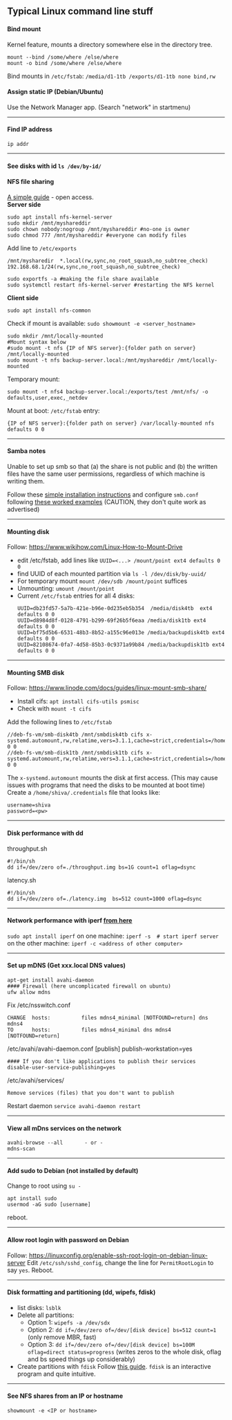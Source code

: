 ## Typical Linux command line stuff

#### Bind mount
Kernel feature, mounts a directory somewhere else in the directory tree.
```
mount --bind /some/where /else/where
mount -o bind /some/where /else/where
```

Bind mounts in `/etc/fstab`: `/media/d1-1tb /exports/d1-1tb none bind,rw`


#### Assign static IP (Debian/Ubuntu)
Use the Network Manager app. (Search "network" in startmenu)

---
#### Find IP address
`ip addr`

---
#### See disks with id `ls /dev/by-id/`

#### NFS file sharing
[A simple guide](https://bluexp.netapp.com/blog/azure-anf-blg-linux-nfs-server-how-to-set-up-server-and-client) - open access.<br>
**Server side**<br>
```
sudo apt install nfs-kernel-server
sudo mkdir /mnt/myshareddir
sudo chown nobody:nogroup /mnt/myshareddir #no-one is owner
sudo chmod 777 /mnt/myshareddir #everyone can modify files
```

Add line to `/etc/exports`
```
/mnt/mysharedir  *.local(rw,sync,no_root_squash,no_subtree_check) 192.168.68.1/24(rw,sync,no_root_squash,no_subtree_check)
```

```
sudo exportfs -a #making the file share available
sudo systemctl restart nfs-kernel-server #restarting the NFS kernel
```

**Client side**
```
sudo apt install nfs-common
```
Check if mount is available: `sudo showmount -e <server_hostname>`<br>
```
sudo mkdir /mnt/locally-mounted
#Mount syntax below
#sudo mount -t nfs {IP of NFS server}:{folder path on server} /mnt/locally-mounted
sudo mount -t nfs backup-server.local:/mnt/myshareddir /mnt/locally-mounted
```
Temporary mount:
```
sudo mount -t nfs4 backup-server.local:/exports/test /mnt/nfs/ -o defaults,user,exec,_netdev
```

Mount at boot: `/etc/fstab` entry:
```
{IP of NFS server}:{folder path on server} /var/locally-mounted nfs defaults 0 0
```


---
#### Samba notes
Unable to set up smb so that (a) the share is not public and (b) the written files have the same user permissions, regardless of which machine is writing them. 

Follow these [simple installation instructions](https://ubuntu.com/tutorials/install-and-configure-samba#3-setting-up-samba) and configure `smb.conf` following [these worked examples](https://www.samba.org/~ab/output/htmldocs/Samba3-HOWTO/FastStart.html#id2580815) (CAUTION, they don't quite work as advertised)


---
#### Mounting disk
Follow: https://www.wikihow.com/Linux-How-to-Mount-Drive
- edit /etc/fstab, add lines like `UUID=<...> /mount/point ext4 defaults 0 0`
- find UUID of each mounted partition via `ls -l /dev/disk/by-uuid/`
- For temporary mount `mount /dev/sdb /mount/point` suffices
- Unmounting: `umount /mount/point`
- Current `/etc/fstab` entries for all 4 disks:
    ```
    UUID=db23fd57-5a7b-421e-b96e-0d235eb5b354  /media/disk4tb  ext4  defaults 0 0
    UUID=d8984d8f-0128-4791-b299-69f26b5f6eaa /media/disk1tb ext4 defaults 0 0
    UUID=bf75d5b6-6531-48b3-8b52-a155c96e013e /media/backupdisk4tb ext4 defaults 0 0
    UUID=82108674-0fa7-4d58-85b3-0c9371a99b84 /media/backupdisk1tb ext4 defaults 0 0
    ```


---
#### Mounting SMB disk
Follow: https://www.linode.com/docs/guides/linux-mount-smb-share/
- Install cifs: `apt install cifs-utils psmisc`
- Check with `mount -t cifs`

Add the following lines to `/etc/fstab`
```
//deb-fs-vm/smb-disk4tb /mnt/smbdisk4tb cifs x-systemd.automount,rw,relatime,vers=3.1.1,cache=strict,credentials=/home/shiva/.credentials,uid=1000,gid=1000,file_mode=0777,dir_mode=0777 0 0
//deb-fs-vm/smb-disk1tb /mnt/smbdisk1tb cifs x-systemd.automount,rw,relatime,vers=3.1.1,cache=strict,credentials=/home/shiva/.credentials,uid=1000,gid=1000,file_mode=0777,dir_mode=0777 0 0
```
The `x-systemd.automount` mounts the disk at first access. (This may cause issues with programs that need the disks to be mounted at boot time)\
Create a `/home/shiva/.credentials` file that looks like:
```
username=shiva
password=<pw>
```


---
#### Disk performance with dd
throughput.sh
```
#!/bin/sh
dd if=/dev/zero of=./throughput.img bs=1G count=1 oflag=dsync
```
latency.sh
```
#!/bin/sh
dd if=/dev/zero of=./latency.img  bs=512 count=1000 oflag=dsync
```

---
#### Network performance with iperf [from here](https://askubuntu.com/questions/7976/how-do-you-test-the-network-speed-between-two-boxes)
`sudo apt install iperf`
on one machine:  `iperf -s  # start iperf server`<br>
on the other machine: `iperf -c <address of other computer>`

---
#### Set up mDNS  (Get xxx.local DNS values)
```
apt-get install avahi-daemon
#### Firewall (here uncomplicated firewall on ubuntu)
ufw allow mdns
```
Fix /etc/nsswitch.conf
```
CHANGE  hosts:          files mdns4_minimal [NOTFOUND=return] dns mdns4
TO      hosts:          files mdns4_minimal dns mdns4 [NOTFOUND=return]
```
/etc/avahi/avahi-daemon.conf
[publish]
publish-workstation=yes
```
#### If you don't like applications to publish their services
disable-user-service-publishing=yes
```
/etc/avahi/services/
```
Remove services (files) that you don't want to publish
```

Restart daemon
`service avahi-daemon restart`

---
#### View all mDns services on the network
```
avahi-browse --all       - or - 
mdns-scan
```

---
#### Add sudo to Debian (not installed by default)
Change to root using `su -`
```
apt install sudo
usermod -aG sudo [username] 
```
reboot.

---
#### Allow root login with password on Debian
Follow: https://linuxconfig.org/enable-ssh-root-login-on-debian-linux-server
Edit `/etc/ssh/sshd_config`, change the line for `PermitRootLogin` to say `yes`. Reboot.

---
#### Disk formatting and partitioning (dd, wipefs, fdisk)
- list disks: `lsblk`
- Delete all partitions: 
  - Option 1: `wipefs -a /dev/sdx`
  - Option 2: `dd if=/dev/zero of=/dev/[disk device] bs=512 count=1`  (only remove MBR, fast)
  - Option 3: `dd if=/dev/zero of=/dev/[disk device] bs=100M oflag=direct status=progress`  (writes zeros to the whole disk, oflag and bs speed things up considerably)
- Create partitions with `fdisk` Follow [this guide](https://docs.otc.t-systems.com/elastic-volume-service/umn/getting_started/initialize_an_evs_data_disk/initializing_a_linux_data_disk_fdisk.html). `fdisk` is an interactive program and quite intuitive.

---
#### See NFS shares from an IP or hostname
`showmount -e <IP or hostname>`



